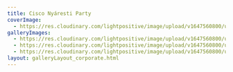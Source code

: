 ```yaml
---
title: Cisco Nyáresti Party
coverImage:
  - https://res.cloudinary.com/lightpositive/image/upload/v1647560800/uploads/Cisco%20Ny%C3%A1resti%20Party/Cisco-vallalati-rendezveny.jpg
galleryImages: 
  - https://res.cloudinary.com/lightpositive/image/upload/v1647560800/uploads/Cisco%20Ny%C3%A1resti%20Party/Cisco-vallalati-rendezveny2.jpg
  - https://res.cloudinary.com/lightpositive/image/upload/v1647560800/uploads/Cisco%20Ny%C3%A1resti%20Party/Cisco-vallalati-rendezveny3.jpg
  - https://res.cloudinary.com/lightpositive/image/upload/v1647560800/uploads/Cisco%20Ny%C3%A1resti%20Party/Cisco-vallalati-rendezveny.jpg
layout: galleryLayout_corporate.html
---
```

